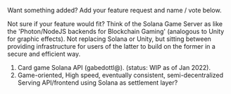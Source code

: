 Want something added? Add your feature request and name / vote below.

Not sure if your feature would fit? Think of the Solana Game Server as
like the 'Photon/NodeJS backends for Blockchain Gaming' (analogous to
Unity for graphic effects). Not replacing Solana or Unity, but sitting
between providing infrastructure for users of the latter to build on
the former in a secure and efficient way.

1. Card game Solana API (gabedottl@). (status: WIP as of Jan 2022).
2. Game-oriented, High speed, eventually consistent, semi-decentralized
   Serving API/frontend using Solana as settlement layer?

